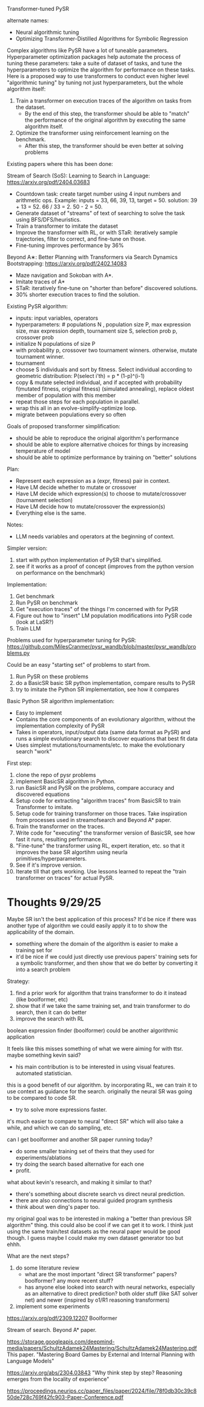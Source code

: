 Transformer-tuned PySR

alternate names:
- Neural algorithmic tuning
- Optimizing Transformer-Distilled Algorithms for Symbolic Regression

Complex algorithms like PySR have a lot of tuneable parameters. Hyperparameter optimization packages help automate the process of tuning these parameters: take a suite of dataset of tasks, and tune the hyperparameters to optimize the algorithm for performance on these tasks. Here is a proposed way to use transformers to conduct even higher level "algorithmic tuning" by tuning not just hyperparameters, but the whole algorithm itself:

1. Train a transformer on execution traces of the algorithm on tasks from the dataset.
    - By the end of this step, the transformer should be able to "match" the performance of the original algorithm by executing the same algorithm itself.
2. Optimize the transformer using reinforcement learning on the benchmark.
    - After this step, the transformer should be even better at solving problems

Existing papers where this has been done:

Stream of Search (SoS): Learning to Search in Language: https://arxiv.org/pdf/2404.03683
- Countdown task: create target number using 4 input numbers and arithmetic ops. Example: inputs = 33, 66, 39, 13, target = 50. solution: 39 + 13 = 52. 66 / 33 = 2. 50 - 2 = 50.
- Generate dataset of "streams" of text of searching to solve the task using BFS/DFS/heuristics.
- Train a transformer to imitate the dataset
- Improve the transformer with RL, or with STaR: iteratively sample trajectories, filter to correct, and fine-tune on those.
- Fine-tuning improves performance by 36%

Beyond A∗: Better Planning with Transformers via
Search Dynamics Bootstrapping: https://arxiv.org/pdf/2402.14083
- Maze navigation and Sokoban with A*.
- Imitate traces of A*
- STaR: iteratively fine-tune on "shorter than before" discovered solutions.
- 30% shorter execution traces to find the solution.

Existing PySR algorithm:
- inputs: input variables, operators
- hyperparameters: # populations N , population size P, max expression size, max expression depth, tournament size S, selection prob p, crossover prob
- initialize N populations of size P
- with probability p, crossover two tournament winners. otherwise, mutate tournament winner.
- tournament
- choose S individuals and sort by fitness. Select individual according to geometric distribution: P(select i'th) = p * (1-p)^(i-1)
- copy & mutate selected individual, and if accepted with probability f(mutated fitness, original fitness) (simulated annealing), replace oldest member of population with this member
- repeat those steps for each population in parallel.
- wrap this all in an evolve-simplify-optimize loop.
- migrate between populations every so often

Goals of proposed transformer simplification:
- should be able to reproduce the original algorithm's performance
- should be able to explore alternative choices for things by increasing temperature of model
- should be able to optimize performance by training on "better" solutions

Plan:
- Represent each expression as a (expr, fitness) pair in context.
- Have LM decide whether to mutate or crossover
- Have LM decide which expression(s) to choose to mutate/crossover (tournament selection)
- Have LM decide how to mutate/crossover the expression(s)
- Everything else is the same.

Notes:
- LLM needs variables and operators at the beginning of context.

Simpler version:
1. start with python implementation of PySR that's simplified.
2. see if it works as a proof of concept (improves from the python version on performance on the benchmark)

Implementation:
1. Get benchmark
2. Run PySR on benchmark
3. Get "execution traces" of the things I'm concerned with for PySR
4. Figure out how to "insert" LM population modifications into PySR code (look at LaSR?)
5. Train LLM

Problems used for hyperparameter tuning for PySR:
https://github.com/MilesCranmer/pysr_wandb/blob/master/pysr_wandb/problems.py

Could be an easy "starting set" of problems to start from.

1. Run PySR on these problems
2. do a BasicSR basic SR python implementation, compare results to PySR
3. try to imitate the Python SR implementation, see how it compares

Basic Python SR algorithm implementation:
- Easy to implement
- Contains the core components of an evolutionary algorithm, without the implementation complexity of PySR
- Takes in operators, input/output data (same data format as PySR) and runs a simple evolutionary search to discover equations that best fit data
- Uses simplest mutations/tournaments/etc. to make the evolutionary search "work"

First step:
1. clone the repo of pysr problems
2. implement BasicSR algorithm in Python.
3. run BasicSR and PySR on the problems, compare accuracy and discovered equations
4. Setup code for extracting "algorithm traces" from BasicSR to train Transformer to imitate.
5. Setup code for training transformer on those traces. Take inspiration from processes used in streamofsearch and Beyond A* paper.
6. Train the transformer on the traces.
7. Write code for "executing" the transformer version of BasicSR, see how fast it runs, resulting performance.
8. "Fine-tune" the transformer using RL, expert iteration, etc. so that it improves the base SR algortihm using neurla primitives/hyperparameters.
9. See if it's improve version.
10. Iterate till that gets working. Use lessons learned to repeat the "train transformer on traces" for actual PySR.


# Thoughts 9/29/25

Maybe SR isn't the best application of this process? It'd be nice if there was another type of algorithm we could easily apply it to to show the applicability of the domain.
- something where the domain of the algorithm is easier to make a training set for
- it'd be nice if we could just directly use previous papers' training sets for a symbolic transformer, and then show that we do better by converting it into a search problem

Strategy:
1. find a prior work for algorithm that trains transformer to do it instead (like boolformer, etc)
2. show that if we take the same training set, and train transformer to do search, then it can do better
3. improve the search with RL

boolean expression finder (boolformer) could be another algorithmic application

It feels like this misses something of what we were aiming for with ttsr. maybe something kevin said?
- his main contribution is to be interested in using visual features. automated statistician.

this is a good benefit of our algorithm. by incorporating RL, we can train it to use context as guidance for the search.
originally the neural SR was going to be compared to code SR.
- try to solve more expressions faster.

it's much easier to compare to neural "direct SR" which will also take a while, and which we can do sampling, etc.

can I get boolformer and another SR paper running today?
- do some smaller training set of theirs that they used for experiments/ablations
- try doing the search based alternative for each one
- profit.

what about kevin's research, and making it similar to that?
- there's something about discrete search vs direct neural prediction.
- there are also connections to neural guided program synthesis
- think about wen ding's paper too.

my original goal was to be interested in making a "better than previous SR algorithm" thing. this could also be cool if we can get it to work. I think just using the same train/test datasets as the neural paper would be good though. I guess maybe I could make my own dataset generator too but ehhh.

What are the next steps?
1. do some literature review
    - what are the most important "direct SR transformer" papers? boolformer? any more recent stuff?
    - has anyone else looked into search with neural networks, especially as an alternative to direct prediction? both older stuff (like SAT solver net) and newer (inspired by o1/R1 reasoning transformers)
2. implement some experiments

https://arxiv.org/pdf/2309.12207
Boolformer

Stream of search.
Beyond A* paper.

https://storage.googleapis.com/deepmind-media/papers/SchultzAdamek24Mastering/SchultzAdamek24Mastering.pdf
This paper. "Mastering Board Games by External and Internal Planning with Language Models"

https://arxiv.org/abs/2304.03843
"Why think step by step? Reasoning emerges from the locality of experience"

https://proceedings.neurips.cc/paper_files/paper/2024/file/78f0db30c39c850de728c769f42fc903-Paper-Conference.pdf
